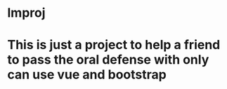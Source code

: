 # lmproj

#

# This is just a project to help a friend to pass the oral defense with only can use vue and bootstrap
